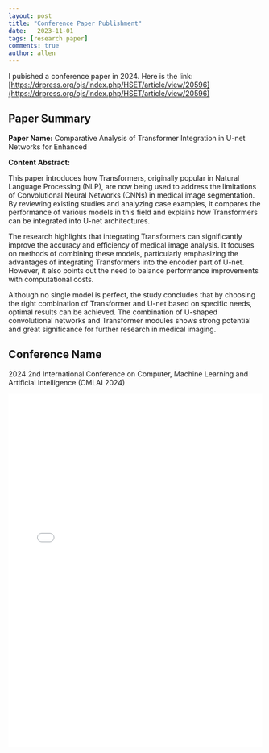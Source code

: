 ```yaml
---
layout: post
title: "Conference Paper Publishment"
date:   2023-11-01
tags: [research paper]
comments: true
author: allen
---
```




I pubished a conference paper in 2024. Here is the link: [https://drpress.org/ojs/index.php/HSET/article/view/20596](https://drpress.org/ojs/index.php/HSET/article/view/20596)

## Paper Summary

**Paper Name:**  Comparative Analysis of Transformer Integration in U-net Networks for Enhanced

**Content Abstract:** 

This paper introduces how Transformers, originally popular in Natural Language Processing (NLP), are now being used to address the limitations of Convolutional Neural Networks (CNNs) in medical image segmentation. By reviewing existing studies and analyzing case examples, it compares the performance of various models in this field and explains how Transformers can be integrated into U-net architectures.

The research highlights that integrating Transformers can significantly improve the accuracy and efficiency of medical image analysis. It focuses on methods of combining these models, particularly emphasizing the advantages of integrating Transformers into the encoder part of U-net. However, it also points out the need to balance performance improvements with computational costs.

Although no single model is perfect, the study concludes that by choosing the right combination of Transformer and U-net based on specific needs, optimal results can be achieved. The combination of U-shaped convolutional networks and Transformer modules shows strong potential and great significance for further research in medical imaging.



## Conference Name
2024 2nd International Conference on Computer, Machine Learning and Artificial Intelligence (CMLAI 2024)

<embed src="../images/2024-03-09-conference_paper_publishment/conference_accpet_letter.pdf" width="100%" height="700px" type="application/pdf">

